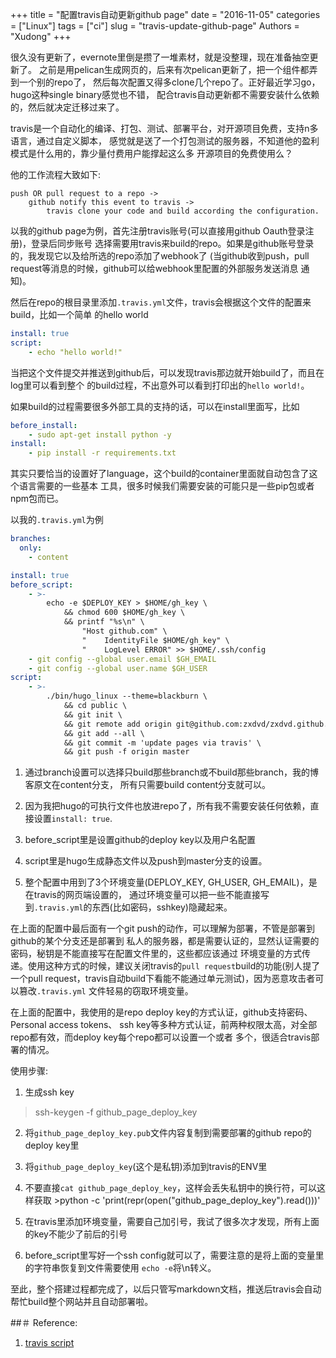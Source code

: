 +++
title = "配置travis自动更新github page"
date = "2016-11-05"
categories = ["Linux"]
tags = ["ci"]
slug = "travis-update-github-page"
Authors = "Xudong"
+++

很久没有更新了，evernote里倒是攒了一堆素材，就是没整理，现在准备抽空更新了。
之前是用pelican生成网页的，后来有次pelican更新了，把一个组件都弄到一个别的repo了，
然后每次配置又得多clone几个repo了。正好最近学习go，hugo这种single binary感觉也不错，
配合travis自动更新都不需要安装什么依赖的，然后就决定迁移过来了。

travis是一个自动化的编译、打包、测试、部署平台，对开源项目免费，支持n多语言，通过自定义脚本，
感觉就是送了一个打包测试的服务器，不知道他的盈利模式是什么用的，靠少量付费用户能撑起这么多
开源项目的免费使用么？

他的工作流程大致如下:

```
push OR pull request to a repo ->
    github notify this event to travis ->
        travis clone your code and build according the configuration.
```

<!--more-->

以我的github page为例，首先注册travis账号(可以直接用github Oauth登录注册)，登录后同步账号
选择需要用travis来build的repo。如果是github账号登录的，我发现它以及给所选的repo添加了webhook了
(当github收到push，pull request等消息的时候，github可以给webhook里配置的外部服务发送消息
通知)。

然后在repo的根目录里添加`.travis.yml`文件，travis会根据这个文件的配置来build，比如一个简单
的hello world
``` yaml
install: true
script:
    - echo "hello world!"
```
当把这个文件提交并推送到github后，可以发现travis那边就开始build了，而且在log里可以看到整个
的build过程，不出意外可以看到打印出的`hello world!`。

如果build的过程需要很多外部工具的支持的话，可以在install里面写，比如
``` yaml
before_install:
    - sudo apt-get install python -y
install:
    - pip install -r requirements.txt
```

其实只要恰当的设置好了language，这个build的container里面就自动包含了这个语言需要的一些基本
工具，很多时候我们需要安装的可能只是一些pip包或者npm包而已。

以我的`.travis.yml`为例
``` yaml
branches:
  only:
    - content

install: true
before_script:
    - >-
        echo -e $DEPLOY_KEY > $HOME/gh_key \
            && chmod 600 $HOME/gh_key \
            && printf "%s\n" \
                "Host github.com" \
                "    IdentityFile $HOME/gh_key" \
                "    LogLevel ERROR" >> $HOME/.ssh/config
    - git config --global user.email $GH_EMAIL
    - git config --global user.name $GH_USER
script:
    - >-
        ./bin/hugo_linux --theme=blackburn \
            && cd public \
            && git init \
            && git remote add origin git@github.com:zxdvd/zxdvd.github.io.git \
            && git add --all \
            && git commit -m 'update pages via travis' \
            && git push -f origin master
```
1. 通过branch设置可以选择只build那些branch或不build那些branch，我的博客原文在content分支，
所有只需要build content分支就可以。

2. 因为我把hugo的可执行文件也放进repo了，所有我不需要安装任何依赖，直接设置`install: true`.

3. before_script里是设置github的deploy key以及用户名配置

4. script里是hugo生成静态文件以及push到master分支的设置。

5. 整个配置中用到了3个环境变量(DEPLOY_KEY, GH_USER, GH_EMAIL)，是在travis的网页端设置的，
通过环境变量可以把一些不能直接写到`.travis.yml`的东西(比如密码，sshkey)隐藏起来。

在上面的配置中最后面有一个git push的动作，可以理解为部署，不管是部署到github的某个分支还是部署到
私人的服务器，都是需要认证的，显然认证需要的密码，秘钥是不能直接写在配置文件里的，这些都应该通过
环境变量的方式传递。使用这种方式的时候，建议关闭travis的`pull request`build的功能(别人提了
一个pull request，travis自动build下看能不能通过单元测试)，因为恶意攻击者可以篡改`.travis.yml`
文件轻易的窃取环境变量。

在上面的配置中，我使用的是repo deploy key的方式认证，github支持密码、Personal access tokens、
ssh key等多种方式认证，前两种权限太高，对全部repo都有效，而deploy key每个repo都可以设置一个或者
多个，很适合travis部署的情况。

使用步骤:
1. 生成ssh key
  >ssh-keygen -f github_page_deploy_key
2. 将`github_page_deploy_key.pub`文件内容复制到需要部署的github repo的deploy key里
3. 将`github_page_deploy_key`(这个是私钥)添加到travis的ENV里

  1. 不要直接`cat github_page_deploy_key`，这样会丢失私钥中的换行符，可以这样获取
    >python -c 'print(repr(open("github_page_deploy_key").read()))'
  2. 在travis里添加环境变量，需要自己加引号，我试了很多次才发现，所有上面的key不能少了前后的引号

4. before_script里写好一个ssh config就可以了，需要注意的是将上面的变量里的字符串恢复到文件需要使用
`echo -e`将\n转义。

至此，整个搭建过程都完成了，以后只管写markdown文档，推送后travis会自动帮忙build整个网站并且自动部署啦。

##＃ Reference:

1. [travis script](https://github.com/alrra/travis-scripts/blob/master/doc/github-deploy-keys.md)

